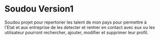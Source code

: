 # Soudou Version1
Soudou projet pour repertorier les talent de mon pays pour permettre à l'Etat et aux entreprise de les detecter et rentrer en contact avec eux  ou les utilisateur pourront rechercher, ajouter, modifier et supprimer leur profil.


